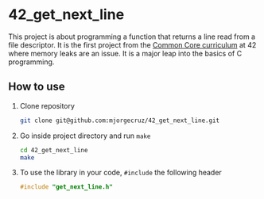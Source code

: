# 42_get_next_line

This project is about programming a function that returns a line read from a file descriptor.
It is the first project from the [Common Core curriculum](https://42.fr/en/the-program/software-engineer-degree/) at 42 where memory leaks are an issue. It is a major leap into the basics of C programming.

## How to use

1. Clone repository
    ```bash
    git clone git@github.com:mjorgecruz/42_get_next_line.git
    ```

2. Go inside project directory and run `make`
    ```bash
    cd 42_get_next_line
    make
    ```
3. To use the library in your code, `#include` the following header
    ```c
    #include "get_next_line.h"
    ```

</br>
